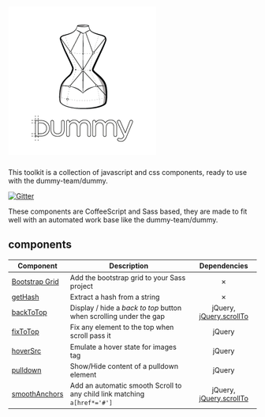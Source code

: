 # ![Dummy](https://raw.githubusercontent.com/dummy-team/dummy/gh-pages/img/dummy.png)

This toolkit is a collection of javascript and css components, ready to use with the dummy-team/dummy.

[![Gitter](https://badges.gitter.im/Join%20Chat.svg)](https://gitter.im/dummy-team/dummy?utm_source=badge&utm_medium=badge&utm_campaign=pr-badge&utm_content=body_badge)

These components are CoffeeScript and Sass based, they are made to fit well with an automated work base like the dummy-team/dummy.

## components

| Component | Description | Dependencies |
| --------- | ----------- | :----------: |
|  [Bootstrap Grid](https://github.com/dummy-team/dummy-toolkit/tree/master/components/bootstrap_grid/)  | Add the bootstrap grid to your Sass project | ✗ |
|  [getHash](https://github.com/dummy-team/dummy-toolkit/tree/master/components/getHash/)  | Extract a hash from a string | ✗ |
|  [backToTop](https://github.com/dummy-team/dummy-toolkit/tree/master/components/backToTop)  | Display / hide a *back to top* button when scrolling under the gap | jQuery, [jQuery.scrollTo](https://github.com/flesler/jquery.scrollTo) |
| [fixToTop](https://github.com/dummy-team/dummy-toolkit/tree/master/components/fixToTop/) | Fix any element to the top when scroll pass it | jQuery |
| [hoverSrc](https://github.com/dummy-team/dummy-toolkit/tree/master/components/hoverSrc/) | Emulate a hover state for images tag | jQuery |
| [pulldown](https://github.com/dummy-team/dummy-toolkit/tree/master/components/pulldown/) |  Show/Hide content of a pulldown element | jQuery |
| [smoothAnchors](https://github.com/dummy-team/dummy-toolkit/tree/master/components/smoothAnchors/) | Add an automatic smooth Scroll to any child link matching `a[href*='#']` | jQuery, [jQuery.scrollTo](https://github.com/flesler/jquery.scrollTo) |

